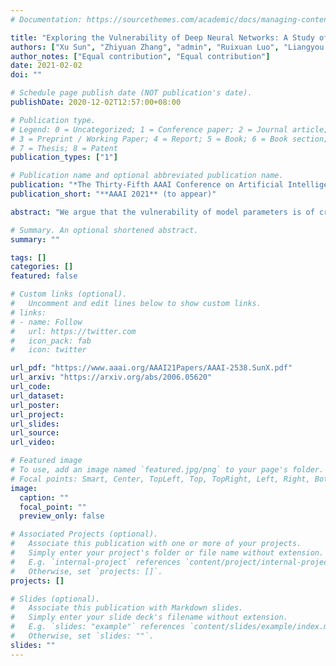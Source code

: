 ```yaml
---
# Documentation: https://sourcethemes.com/academic/docs/managing-content/

title: "Exploring the Vulnerability of Deep Neural Networks: A Study of Parameter Corruption"
authors: ["Xu Sun", "Zhiyuan Zhang", "admin", "Ruixuan Luo", "Liangyou Li"]
author_notes: ["Equal contribution", "Equal contribution"]
date: 2021-02-02
doi: ""

# Schedule page publish date (NOT publication's date).
publishDate: 2020-12-02T12:57:00+08:00

# Publication type.
# Legend: 0 = Uncategorized; 1 = Conference paper; 2 = Journal article;
# 3 = Preprint / Working Paper; 4 = Report; 5 = Book; 6 = Book section;
# 7 = Thesis; 8 = Patent
publication_types: ["1"]

# Publication name and optional abbreviated publication name.
publication: "*The Thirty-Fifth AAAI Conference on Artificial Intelligence, **AAAI 2021** (to appear)*"
publication_short: "**AAAI 2021** (to appear)"

abstract: "We argue that the vulnerability of model parameters is of crucial value to the study of model robustness and generalization but little research has been devoted to understanding this matter. In this work, we propose an indicator to measure the robustness of neural network parameters by exploiting their vulnerability via parameter corruption. The proposed indicator describes the maximum loss variation in the non-trivial worst-case scenario under parameter corruption. For practical purposes, we give a gradient-based estimation, which is far more effective than random corruption trials that can hardly induce the worst accuracy degradation. Equipped with theoretical support and empirical validation, we are able to systematically investigate the robustness of different model parameters and reveal vulnerability of deep neural networks that has been rarely paid attention to before. Moreover, we can enhance the models accordingly with the proposed adversarial corruption-resistant training, which not only improves the parameter robustness but also translates into accuracy elevation."

# Summary. An optional shortened abstract.
summary: ""

tags: []
categories: []
featured: false

# Custom links (optional).
#   Uncomment and edit lines below to show custom links.
# links:
# - name: Follow
#   url: https://twitter.com
#   icon_pack: fab
#   icon: twitter

url_pdf: "https://www.aaai.org/AAAI21Papers/AAAI-2538.SunX.pdf"
url_arxiv: "https://arxiv.org/abs/2006.05620"
url_code: 
url_dataset:
url_poster:
url_project:
url_slides:
url_source:
url_video:

# Featured image
# To use, add an image named `featured.jpg/png` to your page's folder. 
# Focal points: Smart, Center, TopLeft, Top, TopRight, Left, Right, BottomLeft, Bottom, BottomRight.
image:
  caption: ""
  focal_point: ""
  preview_only: false

# Associated Projects (optional).
#   Associate this publication with one or more of your projects.
#   Simply enter your project's folder or file name without extension.
#   E.g. `internal-project` references `content/project/internal-project/index.md`.
#   Otherwise, set `projects: []`.
projects: []

# Slides (optional).
#   Associate this publication with Markdown slides.
#   Simply enter your slide deck's filename without extension.
#   E.g. `slides: "example"` references `content/slides/example/index.md`.
#   Otherwise, set `slides: ""`.
slides: ""
---
```

